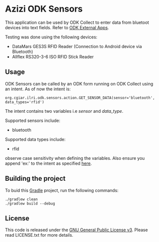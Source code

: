 # Azizi ODK Sensors

This application can be used by ODK Collect to enter data from bluetoot devices into text fields.
Refer to [ODK External Apps](https://opendatakit.org/help/form-design/external-apps/).

Testing was done using the following devices:

*   DataMars GES3S RFID Reader (Connection to Android device via Bluetooth)
*   Allflex RS320-3-6 ISO RFID Stick Reader

## Usage

ODK Sensors can be called by an ODK form running on ODK Collect using an intent. As of now the intent is:

    org.cgiar.ilri.odk.sensors.action.GET_SENSOR_DATA(sensor='bluetooth', data_types='rfid')

The intent contains two variables i.e *sensor* and *data_type*.

Supported sensors include:

*   bluetooth

Supported data types include:

*   rfid

observe case sensitivity when defining the variables. Also ensure you append 'ex:' to the intent as specified [here](https://opendatakit.org/help/form-design/external-apps/).

## Building the project

To buid this [Gradle](https://gradle.org/) project, run the following commands:

    ./gradlew clean
    ./gradlew build --debug

## License

This code is released under the [GNU General Public License v3](http://www.gnu.org/licenses/agpl-3.0.html). Please read LICENSE.txt for more details.
